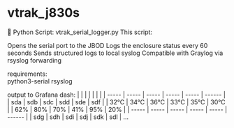 # vtrak_j830s

🔧 Python Script: vtrak_serial_logger.py
This script:

Opens the serial port to the JBOD
Logs the enclosure status every 60 seconds
Sends structured logs to local syslog
Compatible with Graylog via rsyslog forwarding

requirements:  
python3-serial rsyslog


output to Grafana dash:
|   |    |   |   |   |    |
| ----- | ----- | ----- | ----- | ----- | ------ |
| sda  | sdb  | sdc  | sdd  | sde  | sdf  |
| 32°C | 34°C | 36°C | 33°C | 35°C | 30°C |
| 62%  | 80%  | 70%  | 41%  | 95%  | 20%  |
| ----- | ----- | ----- | ----- | ----- | ------ |
| sdg  | sdh  | sdi  | sdj  | sdk  | sdl  |
...
